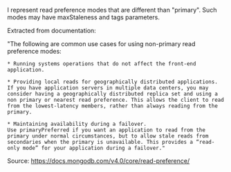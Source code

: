 I represent read preference modes that are different than "primary". Such modes may have maxStaleness and tags parameters.

Extracted from documentation:

"The following are common use cases for using non-primary read preference modes:

    * Running systems operations that do not affect the front-end application.

    * Providing local reads for geographically distributed applications.
    If you have application servers in multiple data centers, you may consider having a geographically distributed replica set and using a non primary or nearest read preference. This allows the client to read from the lowest-latency members, rather than always reading from the primary.

    * Maintaining availability during a failover.
    Use primaryPreferred if you want an application to read from the primary under normal circumstances, but to allow stale reads from secondaries when the primary is unavailable. This provides a “read-only mode” for your application during a failover."

Source: https://docs.mongodb.com/v4.0/core/read-preference/